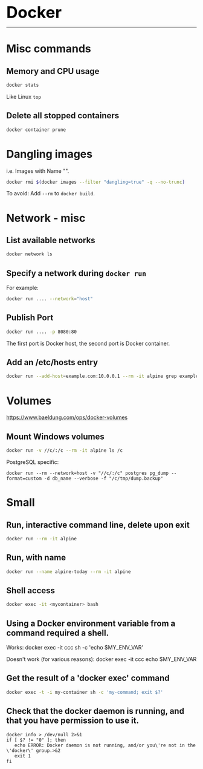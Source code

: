 **<span style="font-size:3em;color:black">Docker</span>**
***

# Misc commands

## Memory and CPU usage
```bash
docker stats
```
Like Linux ```top```

## Delete all stopped containers
```bash
docker container prune
```

# Dangling images

i.e. Images with Name "<none>".

```bash
docker rmi $(docker images --filter "dangling=true" -q --no-trunc)
```

To avoid: Add `--rm` to `docker build`.

# Network - misc

## List available networks
```bash
docker network ls
```

## Specify a network during ```docker run```
For example:
```bash
docker run .... --network="host"
```

## Publish Port
```bash
docker run .... -p 8080:80
```
The first port is Docker host, the second port is Docker container.

## Add an /etc/hosts entry
```bash
docker run --add-host=example.com:10.0.0.1 --rm -it alpine grep example.com /etc/hosts
```

# Volumes
https://www.baeldung.com/ops/docker-volumes

## Mount Windows volumes
```bash
docker run -v //c/:/c --rm -it alpine ls /c
```
PostgreSQL specific:
```
docker run --rm --network=host -v "//c/:/c" postgres pg_dump --format=custom -d db_name --verbose -f "/c/tmp/dump.backup"
```

# Small

## Run, interactive command line, delete upon exit
```bash
docker run --rm -it alpine
```

## Run, with name
```bash
docker run --name alpine-today --rm -it alpine
```

## Shell access
```bash
docker exec -it <mycontainer> bash
```

## Using a Docker environment variable from a command required a shell.

   Works: docker exec -it ccc sh -c 'echo $MY_ENV_VAR'
   
   Doesn't work (for various reasons): docker exec -it ccc echo $MY_ENV_VAR
   
## Get the result of a 'docker exec' command
```bash
docker exec -t -i my-container sh -c 'my-command; exit $?'
```

## Check that the docker daemon is running, and that you have permission to use it.
```
docker info > /dev/null 2>&1
if [ $? != "0" ]; then
   echo ERROR: Docker daemon is not running, and/or you\'re not in the \'docker\' group.>&2
   exit 1
fi
```